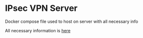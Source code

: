 # IPsec VPN Server

Docker compose file used to host on server with all necessary info

All necessary information is [here](https://github.com/hwdsl2/docker-ipsec-vpn-server)
